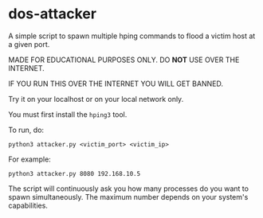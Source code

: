 # dos-attacker
A simple script to spawn multiple hping commands to flood a victim host at a given port.


MADE FOR EDUCATIONAL PURPOSES ONLY. DO __NOT__ USE OVER THE INTERNET.


IF YOU RUN THIS OVER THE INTERNET YOU WILL GET BANNED.

Try it on your localhost or on your local network only.

You must first install the `hping3` tool.

To run, do:
```shell
python3 attacker.py <victim_port> <victim_ip>
```

For example:
```shell
python3 attacker.py 8080 192.168.10.5
```

The script will continuously ask you how many processes do you want to spawn simultaneously. The maximum number depends on your system's capabilities.
